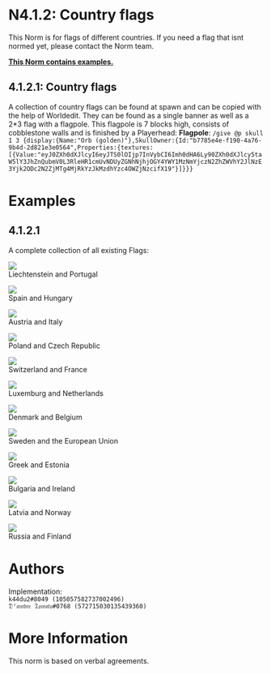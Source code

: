 # N4.1.2:  Country flags

This Norm is for flags of different countries. If you need a flag that isnt normed yet, please contact the Norm team.

**[This Norm contains examples.](#examples)**

## 4.1.2.1:  Country flags

A collection of country flags can be found at spawn and can be copied with the help of Worldedit. They can be found as a single banner as well as a 2*3 flag with a flagpole. This flagpole is 7 blocks high, consists of cobblestone walls and is finished by a Playerhead: 
**Flagpole**: `
/give @p skull 1 3 {display:{Name:"Orb (golden)"},SkullOwner:{Id:"b7785e4e-f190-4a76-9b4d-2d821e3e0564",Properties:{textures:[{Value:"eyJ0ZXh0dXJlcyI6eyJTS0lOIjp7InVybCI6Imh0dHA6Ly90ZXh0dXJlcy5taW5lY3JhZnQubmV0L3RleHR1cmUvNDUyZGNhNjhjOGY4YWY1MzNmYjczN2ZhZWVhY2JlNzE3Yjk2ODc2N2ZjMTg4MjRkYzJkMzdhYzc4OWZjNzcifX19"}]}}}
`

# Examples

## 4.1.2.1
A complete collection of all existing Flags:

![](https://i.imgur.com/7054378.png)  
Liechtenstein and Portugal

![](https://i.imgur.com/aZbCpW7.png)  
Spain and Hungary

![](https://i.imgur.com/VOT4osQ.png)  
Austria and Italy

![](https://i.imgur.com/vqL9SiN.png)  
Poland and Czech Republic

![](https://i.imgur.com/VFJ4GsI.png)  
Switzerland and France

![](https://i.imgur.com/sg7j9mz.png)  
Luxemburg and Netherlands

![](https://i.imgur.com/tTat5VT.png)  
Denmark and Belgium

![](https://i.imgur.com/Zu9ipmL.png)  
Sweden and the European Union

![](https://i.imgur.com/LwqvD9l.png)  
Greek and Estonia

![](https://i.imgur.com/I8KRfM2.png)  
Bulgaria and Ireland

![](https://i.imgur.com/JHzAl7A.png)  
Latvia and Norway

![](https://i.imgur.com/jD6P2Nh.png)  
Russia and Finland

# Authors

Implementation:  
`k44du2#8049 (105057582737002496)`  
`𝔇'𝔞𝔪𝔡𝔯𝔢 𝔗𝔬𝔪𝔞𝔱𝔬#0768 (572715030135439360)`

# More Information

This norm is based on verbal agreements.